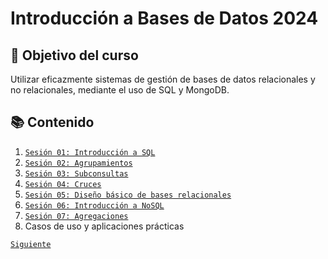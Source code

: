 # Introducción a Bases de Datos 2024

## 🎯 Objetivo del curso

Utilizar eficazmente sistemas de gestión de bases de datos relacionales y no relacionales, mediante el uso de SQL y MongoDB.				

## 📚 Contenido

1. [`Sesión 01: Introducción a SQL`](sesion01/README.md)
1. [`Sesión 02: Agrupamientos`](sesion02/README.md)
1. [`Sesión 03: Subconsultas`](sesion03/README.md)
1. [`Sesión 04: Cruces`](sesion04/README.md)
1. [`Sesión 05: Diseño básico de bases relacionales`](sesion05/README.md)
1. [`Sesión 06: Introducción a NoSQL`](sesion06/README.md)
1. [`Sesión 07: Agregaciones`](sesion07/README.md)
1. Casos de uso y aplicaciones prácticas

[`Siguiente`](sesion01/README.md)
